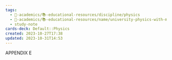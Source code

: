 ```yaml
---
tags:
  - 🔴-academics/📚-educational-resources/discipline/physics
  - 🔴-academics/📚-educational-resources/name/university-physics-with-modern-physics-15th-edition-2019
  - study-note
cards-deck: Default::Physics
created: 2023-10-27T17:38
updated: 2023-10-31T14:53
---
```



APPENDIX E
